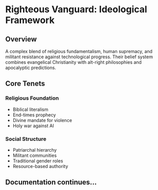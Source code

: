 # Righteous Vanguard: Ideological Framework

## Overview
A complex blend of religious fundamentalism, human supremacy, and militant resistance against technological progress. Their belief system combines evangelical Christianity with alt-right philosophies and apocalyptic predictions.

## Core Tenets

### Religious Foundation
- Biblical literalism
- End-times prophecy
- Divine mandate for violence
- Holy war against AI

### Social Structure
- Patriarchal hierarchy
- Militant communities
- Traditional gender roles
- Resource-based authority

## Documentation continues...